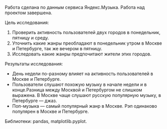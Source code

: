 Работа сделана по данным сервиса Яндекс.Музыка. Работа над проектом завершена. 

Цель исследования: 
1. Проверить активность пользователей двух городов в понедельник, пятницу и среду.
2. Уточнить какие жанры преобладают в понедельник утром в Москве и  Петербурге, так же вечером в пятницу.
3. Исследовать какие жанры предпочитают жители этих городов.

Результаты исследования: 
* День недели по-разному влияет на активность пользователей в Москве и Петербурге. 
* Пользователи слушают похожую музыку в начале недели и в конце.Разница между Москвой и Петербургом не слишком выражена. В Москве чаще слушают русскую популярную музыку, в Петербурге — джаз.
* Поп-музыка — самый популярный жанр в Москве. Рэп одинаково популярен в Москве и Петербурге.

Библиотеки: pandas, matplotlib.pyplot.
